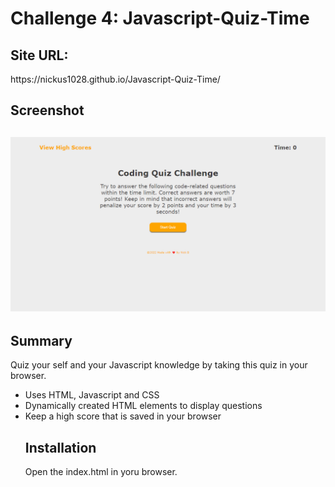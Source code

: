 # Challenge 4: Javascript-Quiz-Time
 
 <h2>Site URL:</h2>
 https://nickus1028.github.io/Javascript-Quiz-Time/

 <h2>Screenshot<h2>
 <img src="./assets/images/javascript-quiz-time.jpg" alt="Screenshot of the Javascript Quiz Site"></img>
   
 <h2>Summary</h2>
  Quiz your self and your Javascript knowledge by taking this quiz in your browser.

  <ul>
    <li>Uses HTML, Javascript and CSS</li>
    <li>Dynamically created HTML elements to display questions</li>
    <li>Keep a high score that is saved in your browser</li>
   
<h2>Installation</h2>
Open the index.html in yoru browser.
   

